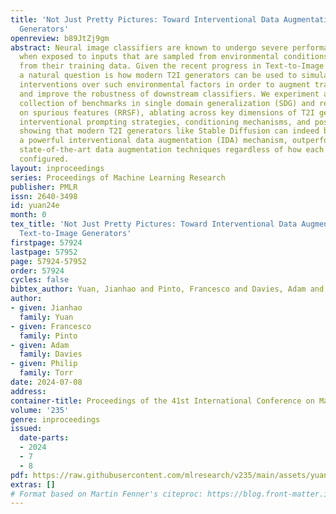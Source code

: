 ```yaml
---
title: 'Not Just Pretty Pictures: Toward Interventional Data Augmentation Using Text-to-Image
  Generators'
openreview: b89JtZj9gm
abstract: Neural image classifiers are known to undergo severe performance degradation
  when exposed to inputs that are sampled from environmental conditions that differ
  from their training data. Given the recent progress in Text-to-Image (T2I) generation,
  a natural question is how modern T2I generators can be used to simulate arbitrary
  interventions over such environmental factors in order to augment training data
  and improve the robustness of downstream classifiers. We experiment across a diverse
  collection of benchmarks in single domain generalization (SDG) and reducing reliance
  on spurious features (RRSF), ablating across key dimensions of T2I generation, including
  interventional prompting strategies, conditioning mechanisms, and post-hoc filtering,
  showing that modern T2I generators like Stable Diffusion can indeed be used to implement
  a powerful interventional data augmentation (IDA) mechanism, outperforming previously
  state-of-the-art data augmentation techniques regardless of how each dimension is
  configured.
layout: inproceedings
series: Proceedings of Machine Learning Research
publisher: PMLR
issn: 2640-3498
id: yuan24e
month: 0
tex_title: 'Not Just Pretty Pictures: Toward Interventional Data Augmentation Using
  Text-to-Image Generators'
firstpage: 57924
lastpage: 57952
page: 57924-57952
order: 57924
cycles: false
bibtex_author: Yuan, Jianhao and Pinto, Francesco and Davies, Adam and Torr, Philip
author:
- given: Jianhao
  family: Yuan
- given: Francesco
  family: Pinto
- given: Adam
  family: Davies
- given: Philip
  family: Torr
date: 2024-07-08
address:
container-title: Proceedings of the 41st International Conference on Machine Learning
volume: '235'
genre: inproceedings
issued:
  date-parts:
  - 2024
  - 7
  - 8
pdf: https://raw.githubusercontent.com/mlresearch/v235/main/assets/yuan24e/yuan24e.pdf
extras: []
# Format based on Martin Fenner's citeproc: https://blog.front-matter.io/posts/citeproc-yaml-for-bibliographies/
---
```

